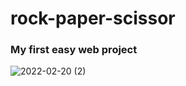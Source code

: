 # rock-paper-scissor

### My first easy web project
![2022-02-20 (2)](https://user-images.githubusercontent.com/74391293/154814078-221865ba-292b-4b10-ac24-1ae58703aed1.png)


